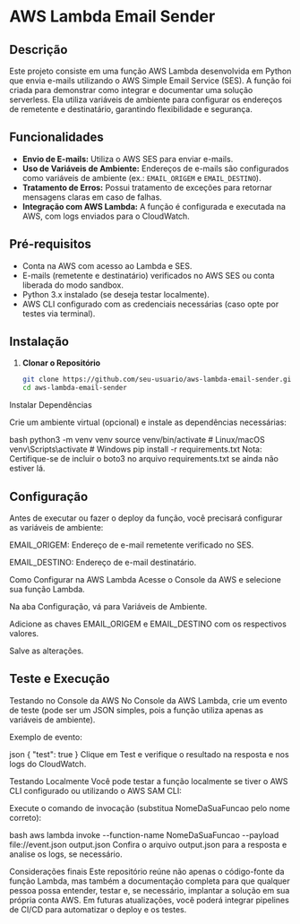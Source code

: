 # AWS Lambda Email Sender

## Descrição

Este projeto consiste em uma função AWS Lambda desenvolvida em Python que envia e-mails utilizando o AWS Simple Email Service (SES). A função foi criada para demonstrar como integrar e documentar uma solução serverless. Ela utiliza variáveis de ambiente para configurar os endereços de remetente e destinatário, garantindo flexibilidade e segurança.

## Funcionalidades

- **Envio de E-mails:** Utiliza o AWS SES para enviar e-mails.
- **Uso de Variáveis de Ambiente:** Endereços de e-mails são configurados como variáveis de ambiente (ex.: `EMAIL_ORIGEM` e `EMAIL_DESTINO`).
- **Tratamento de Erros:** Possui tratamento de exceções para retornar mensagens claras em caso de falhas.
- **Integração com AWS Lambda:** A função é configurada e executada na AWS, com logs enviados para o CloudWatch.

## Pré-requisitos

- Conta na AWS com acesso ao Lambda e SES.
- E-mails (remetente e destinatário) verificados no AWS SES ou conta liberada do modo sandbox.
- Python 3.x instalado (se deseja testar localmente).
- AWS CLI configurado com as credenciais necessárias (caso opte por testes via terminal).

## Instalação

1. **Clonar o Repositório**

   ```bash
   git clone https://github.com/seu-usuario/aws-lambda-email-sender.git
   cd aws-lambda-email-sender
Instalar Dependências

Crie um ambiente virtual (opcional) e instale as dependências necessárias:

bash
python3 -m venv venv
source venv/bin/activate  # Linux/macOS
venv\Scripts\activate     # Windows
pip install -r requirements.txt
Nota: Certifique-se de incluir o boto3 no arquivo requirements.txt se ainda não estiver lá.

## Configuração
Antes de executar ou fazer o deploy da função, você precisará configurar as variáveis de ambiente:

EMAIL_ORIGEM: Endereço de e-mail remetente verificado no SES.

EMAIL_DESTINO: Endereço de e-mail destinatário.

Como Configurar na AWS Lambda
Acesse o Console da AWS e selecione sua função Lambda.

Na aba Configuração, vá para Variáveis de Ambiente.

Adicione as chaves EMAIL_ORIGEM e EMAIL_DESTINO com os respectivos valores.

Salve as alterações.

## Teste e Execução
Testando no Console da AWS
No Console da AWS Lambda, crie um evento de teste (pode ser um JSON simples, pois a função utiliza apenas as variáveis de ambiente).

Exemplo de evento:

json
{
  "test": true
}
Clique em Test e verifique o resultado na resposta e nos logs do CloudWatch.

Testando Localmente
Você pode testar a função localmente se tiver o AWS CLI configurado ou utilizando o AWS SAM CLI:

Execute o comando de invocação (substitua NomeDaSuaFuncao pelo nome correto):

bash
aws lambda invoke --function-name NomeDaSuaFuncao --payload file://event.json output.json
Confira o arquivo output.json para a resposta e analise os logs, se necessário.

Considerações finais
Este repositório reúne não apenas o código-fonte da função Lambda, mas também a documentação completa para que qualquer pessoa possa entender, testar e, se necessário, implantar a solução em sua própria conta AWS. Em futuras atualizações, você poderá integrar pipelines de CI/CD para automatizar o deploy e os testes.
